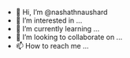 - 👋 Hi, I’m @nashathnaushard
- 👀 I’m interested in ...
- 🌱 I’m currently learning ...
- 💞️ I’m looking to collaborate on ...
- 📫 How to reach me ...

<!---
nashathnaushard/nashathnaushard is a ✨ special ✨ repository because its `README.md` (this file) appears on your GitHub profile.
You can click the Preview link to take a look at your changes.
--->
